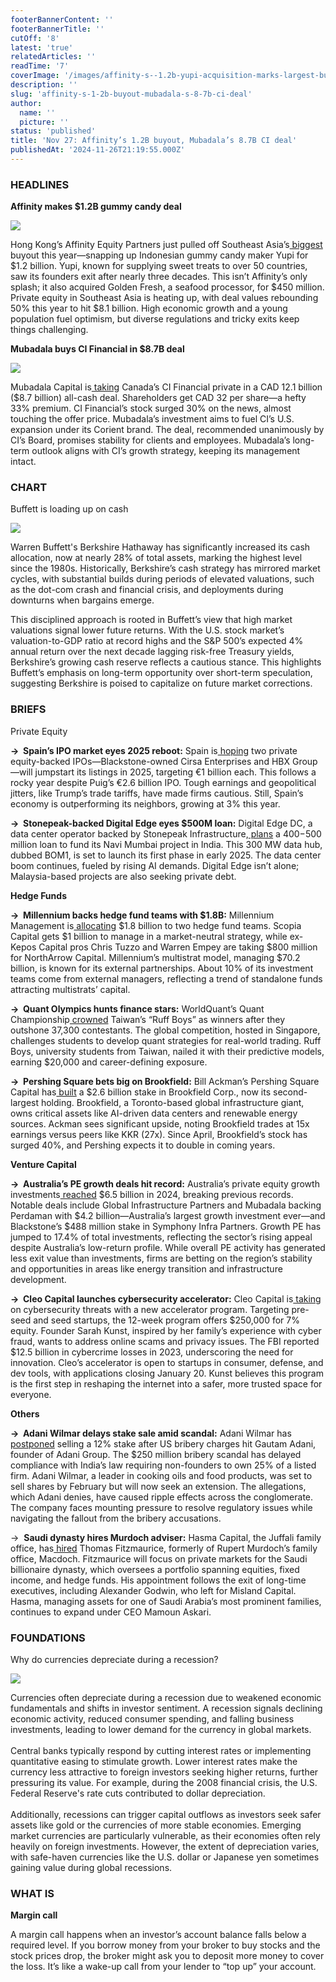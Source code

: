```yaml
---
footerBannerContent: ''
footerBannerTitle: ''
cutOff: '8'
latest: 'true'
relatedArticles: ''
readTime: '7'
coverImage: '/images/affinity-s--1.2b-yupi-acquisition-marks-largest-buyout-deal-in-se-asia-this-year-A2Mj.jpg'
description: ''
slug: 'affinity-s-1-2b-buyout-mubadala-s-8-7b-ci-deal'
author:
  name: ''
  picture: ''
status: 'published'
title: 'Nov 27: Affinity’s 1.2B buyout, Mubadala’s 8.7B CI deal'
publishedAt: '2024-11-26T21:19:55.000Z'
---
```


### HEADLINES

**Affinity makes $1.2B gummy candy deal**

![](https://lh7-rt.googleusercontent.com/docsz/AD_4nXefwrY-1wheigxVQw7xZLbMes3Ekmqr5uLaDgIWOF4WRkrhTjhHXqHfpYJM4zGwBIJkDkDJ2ukjArKz_lAcUAC8L4k15ewpzco6Pnts1IQ2BAW6KEQpGafeZS3qKt6uaB9VKskXUA?key=WeZyEeNdnISJr58pVhp6E9q0)

Hong Kong’s Affinity Equity Partners just pulled off Southeast Asia’s[ biggest](https://pitchbook.com/news/articles/affinitys-1-2b-yupi-acquisition-marks-largest-buyout-deal-in-se-asia-this-year#:~:text=Hong%20Kong%2Dbased%20Affinity%20Equity,started%20the%20company%20in%201996.) buyout this year—snapping up Indonesian gummy candy maker Yupi for $1.2 billion. Yupi, known for supplying sweet treats to over 50 countries, saw its founders exit after nearly three decades. This isn’t Affinity’s only splash; it also acquired Golden Fresh, a seafood processor, for $450 million. Private equity in Southeast Asia is heating up, with deal values rebounding 50% this year to hit $8.1 billion. High economic growth and a young population fuel optimism, but diverse regulations and tricky exits keep things challenging.

**Mubadala buys CI Financial in $8.7B deal**

![](https://lh7-rt.googleusercontent.com/docsz/AD_4nXdDeS2zSRq0v8sGexAm2KDvVdmQMbFyhiE3GOUmlhKJG2YmnXGcvS6Sm5mkHaSCBJkZxhTSQPQhYP8Fx5PZ6RmusJJlPziti4oQM4xyk5F49R_cBQl-x3Uz971iL4jEAXyVt2guHA?key=WeZyEeNdnISJr58pVhp6E9q0)

Mubadala Capital is[ taking](https://www.privateequitywire.co.uk/mubadala-to-acquire-canadas-ci-financial-in-8-7bn-all-cash-deal/#:~:text=Abu%20Dhabi%2Dbased%20Mubadala%20Capital,wealth%20manager%20announced%20on%20Monday.) Canada’s CI Financial private in a CAD 12.1 billion ($8.7 billion) all-cash deal. Shareholders get CAD 32 per share—a hefty 33% premium. CI Financial’s stock surged 30% on the news, almost touching the offer price. Mubadala’s investment aims to fuel CI’s U.S. expansion under its Corient brand. The deal, recommended unanimously by CI’s Board, promises stability for clients and employees. Mubadala’s long-term outlook aligns with CI’s growth strategy, keeping its management intact.

### CHART

Buffett is loading up on cash

![](https://lh7-rt.googleusercontent.com/docsz/AD_4nXeFk3We56fpVR1Tm7dDkYQoLXyvY1PV4TPE3jWQOsez2RCHbmJ-7c8tZxL_0nDpMwCEdOG_8_VF7nAaLaVj_tSomH6fJorP9j-qX490ToJ1vSHSMpS3cQCcT5fqDtguDE5ls2HKiw?key=WeZyEeNdnISJr58pVhp6E9q0)

Warren Buffett's Berkshire Hathaway has significantly increased its cash allocation, now at nearly 28% of total assets, marking the highest level since the 1980s. Historically, Berkshire’s cash strategy has mirrored market cycles, with substantial builds during periods of elevated valuations, such as the dot-com crash and financial crisis, and deployments during downturns when bargains emerge.

This disciplined approach is rooted in Buffett’s view that high market valuations signal lower future returns. With the U.S. stock market’s valuation-to-GDP ratio at record highs and the S&P 500’s expected 4% annual return over the next decade lagging risk-free Treasury yields, Berkshire’s growing cash reserve reflects a cautious stance. This highlights Buffett’s emphasis on long-term opportunity over short-term speculation, suggesting Berkshire is poised to capitalize on future market corrections.

### BRIEFS

Private Equity

**→  Spain’s IPO market eyes 2025 reboot:** Spain is[ hoping](https://www.bnnbloomberg.ca/investing/2024/11/26/spain-looks-to-big-private-equity-deals-to-kickstart-ipo-market/) two private equity-backed IPOs—Blackstone-owned Cirsa Enterprises and HBX Group—will jumpstart its listings in 2025, targeting €1 billion each. This follows a rocky year despite Puig’s €2.6 billion IPO. Tough earnings and geopolitical jitters, like Trump’s trade tariffs, have made firms cautious. Still, Spain’s economy is outperforming its neighbors, growing at 3% this year. 

**→  Stonepeak-backed Digital Edge eyes $500M loan:** Digital Edge DC, a data center operator backed by Stonepeak Infrastructure,[ plans](https://www.bnnbloomberg.ca/business/2024/11/26/stonepeak-backed-digital-edge-mulls-loan-for-india-data-centers/) a $400-$500 million loan to fund its Navi Mumbai project in India. This 300 MW data hub, dubbed BOM1, is set to launch its first phase in early 2025. The data center boom continues, fueled by rising AI demands. Digital Edge isn’t alone; Malaysia-based projects are also seeking private debt.

**Hedge Funds**

**→  Millennium backs hedge fund teams with $1.8B:** Millennium Management is[ allocating](https://www.bnnbloomberg.ca/business/company-news/2024/11/26/millennium-backs-two-hedge-fund-teams-with-about-18-billion/) $1.8 billion to two hedge fund teams. Scopia Capital gets $1 billion to manage in a market-neutral strategy, while ex-Kepos Capital pros Chris Tuzzo and Warren Empey are taking $800 million for NorthArrow Capital. Millennium’s multistrat model, managing $70.2 billion, is known for its external partnerships. About 10% of its investment teams come from external managers, reflecting a trend of standalone funds attracting multistrats’ capital.

**→  Quant Olympics hunts finance stars:** WorldQuant’s Quant Championship[ crowned](https://www.bloomberg.com/news/features/2024-11-25/at-singapore-hosted-quant-olympics-competitors-pitch-new-investing-strategies?embedded-checkout=true) Taiwan’s “Ruff Boys” as winners after they outshone 37,300 contestants. The global competition, hosted in Singapore, challenges students to develop quant strategies for real-world trading. Ruff Boys, university students from Taiwan, nailed it with their predictive models, earning $20,000 and career-defining exposure. 

**→  Pershing Square bets big on Brookfield:** Bill Ackman’s Pershing Square Capital has[ built](https://www.hedgeweek.com/pershing-square-builds-2-6bn-stake-in-brookfield-corp/) a $2.6 billion stake in Brookfield Corp., now its second-largest holding. Brookfield, a Toronto-based global infrastructure giant, owns critical assets like AI-driven data centers and renewable energy sources. Ackman sees significant upside, noting Brookfield trades at 15x earnings versus peers like KKR (27x). Since April, Brookfield’s stock has surged 40%, and Pershing expects it to double in coming years.

**Venture Capital**

**→  Australia’s PE growth deals hit record:** Australia’s private equity growth investments[ reached](https://pitchbook.com/news/articles/australia-pe-growth-deals-record#:~:text=It%20has%20been%20a%20banner,year%20yet%20for%20the%20category.) $6.5 billion in 2024, breaking previous records. Notable deals include Global Infrastructure Partners and Mubadala backing Perdaman with $4.2 billion—Australia’s largest growth investment ever—and Blackstone’s $488 million stake in Symphony Infra Partners. Growth PE has jumped to 17.4% of total investments, reflecting the sector’s rising appeal despite Australia’s low-return profile. While overall PE activity has generated less exit value than investments, firms are betting on the region’s stability and opportunities in areas like energy transition and infrastructure development.

**→  Cleo Capital launches cybersecurity accelerator:** Cleo Capital is[ taking](https://techcrunch.com/2024/11/26/cleo-capital-launches-cybersecurity-accelerator-to-help-undo-the-crushing-burden-of-online-threats/?guccounter=1&guce_referrer=aHR0cHM6Ly93d3cuZ29vZ2xlLmNvbS8&guce_referrer_sig=AQAAAE617PIQz0R_5CyiNIj-v6VS8P_E6L3svnZCDftnDF7SMkAI7SacZXbA_KEe4ZV4DHiA7n_qFrk2X8R_gxF83wkJuaq4qjW271XMeAPsU4Yz0ZA57Ca6kKSSyLyM1PYcdjE0kK0up6IZw9HGGD9uNu_dMI7JxJbh8pwC6YVZ-XW6) on cybersecurity threats with a new accelerator program. Targeting pre-seed and seed startups, the 12-week program offers $250,000 for 7% equity. Founder Sarah Kunst, inspired by her family’s experience with cyber fraud, wants to address online scams and privacy issues. The FBI reported $12.5 billion in cybercrime losses in 2023, underscoring the need for innovation. Cleo’s accelerator is open to startups in consumer, defense, and dev tools, with applications closing January 20. Kunst believes this program is the first step in reshaping the internet into a safer, more trusted space for everyone.

**Others**

**→  Adani Wilmar delays stake sale amid scandal:** Adani Wilmar has[ postponed](https://www.bnnbloomberg.ca/investing/commodities/2024/11/26/adani-wilmar-said-to-defer-stake-sale-amid-us-bribery-charges/) selling a 12% stake after US bribery charges hit Gautam Adani, founder of Adani Group. The $250 million bribery scandal has delayed compliance with India’s law requiring non-founders to own 25% of a listed firm. Adani Wilmar, a leader in cooking oils and food products, was set to sell shares by February but will now seek an extension. The allegations, which Adani denies, have caused ripple effects across the conglomerate. The company faces mounting pressure to resolve regulatory issues while navigating the fallout from the bribery accusations.

→  **Saudi dynasty hires Murdoch adviser:** Hasma Capital, the Juffali family office, has[ hired](https://www.bnnbloomberg.ca/business/company-news/2024/11/26/saudi-dynasty-hires-murdoch-daughters-london-money-manager/) Thomas Fitzmaurice, formerly of Rupert Murdoch’s family office, Macdoch. Fitzmaurice will focus on private markets for the Saudi billionaire dynasty, which oversees a portfolio spanning equities, fixed income, and hedge funds. His appointment follows the exit of long-time executives, including Alexander Godwin, who left for Misland Capital. Hasma, managing assets for one of Saudi Arabia’s most prominent families, continues to expand under CEO Mamoun Askari.

### FOUNDATIONS

Why do currencies depreciate during a recession?

![](https://lh7-rt.googleusercontent.com/docsz/AD_4nXdKkuxzF3No7sc5sHVDCml7kz8wf7pbdw_SAD_F558cNIop0NU1LOybzjcmF_h3fW_l8WfE3XX51tAEJ94erVK2SZfI1WbLpkerQGafhDzgnnh1i-oQI4l5iSe1cORPSGj4bv3keg?key=WeZyEeNdnISJr58pVhp6E9q0)

Currencies often depreciate during a recession due to weakened economic fundamentals and shifts in investor sentiment. A recession signals declining economic activity, reduced consumer spending, and falling business investments, leading to lower demand for the currency in global markets.\
\
Central banks typically respond by cutting interest rates or implementing quantitative easing to stimulate growth. Lower interest rates make the currency less attractive to foreign investors seeking higher returns, further pressuring its value. For example, during the 2008 financial crisis, the U.S. Federal Reserve's rate cuts contributed to dollar depreciation.\
\
Additionally, recessions can trigger capital outflows as investors seek safer assets like gold or the currencies of more stable economies. Emerging market currencies are particularly vulnerable, as their economies often rely heavily on foreign investments. However, the extent of depreciation varies, with safe-haven currencies like the U.S. dollar or Japanese yen sometimes gaining value during global recessions.

### WHAT IS

**Margin call**

A margin call happens when an investor’s account balance falls below a required level. If you borrow money from your broker to buy stocks and the stock prices drop, the broker might ask you to deposit more money to cover the loss. It’s like a wake-up call from your lender to “top up” your account.